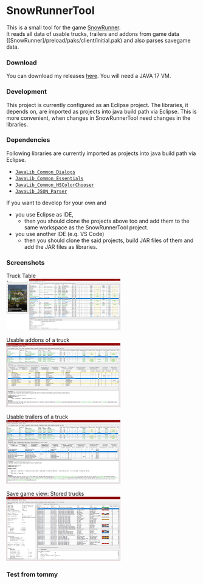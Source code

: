 # SnowRunnerTool
This is a small tool for the game [SnowRunner](https://store.steampowered.com/app/1465360/SnowRunner).  
It reads all data of usable trucks, trailers and addons from game data ([SnowRunner]/preload/paks/client/initial.pak) and also parses savegame data.

### Download
You can download my releases [here](https://github.com/Hendrik2319/SnowRunnerTool/releases).
You will need a JAVA 17 VM.

### Development
This project is currently configured as an Eclipse project. The libraries, it depends on, are imported as projects into java build path via Eclipse.
This is more convenient, when changes in SnowRunnerTool need changes in the libraries.

### Dependencies
Following libraries are currently imported as projects into java build path via Eclipse.
* [`JavaLib_Common_Dialogs`       ](https://github.com/Hendrik2319/JavaLib_Common_Dialogs)
* [`JavaLib_Common_Essentials`    ](https://github.com/Hendrik2319/JavaLib_Common_Essentials)
* [`JavaLib_Common_HSColorChooser`](https://github.com/Hendrik2319/JavaLib_Common_HSColorChooser)
* [`JavaLib_JSON_Parser`          ](https://github.com/Hendrik2319/JavaLib_JSON_Parser)

If you want to develop for your own and
* you use Eclipse as IDE,
	* then you should clone the projects above too and add them to the same workspace as the SnowRunnerTool project.
* you use another IDE (e.q. VS Code)
	* then you should clone the said projects, build JAR files of them and add the JAR files as libraries.

### Screenshots

Truck Table  
<img src="/github/screenshot1_main.png" alt="Truck table" title="Truck Table" width="300"/>

Usable addons of a truck  
<img src="/github/screenshot2_addons.png" alt="Usable addons of a truck" title="Usable addons of a truck" width="300"/>

Usable trailers of a truck  
<img src="/github/screenshot3_trailers.png" alt="Usable trailers of a truck" title="Usable trailers of a truck" width="300"/>

Save game view: Stored trucks  
<img src="/github/screenshot4_savegame_storedtrucks.png" alt="Save game view: Stored trucks" title="Save game view: Stored trucks" width="300"/>

### Test from tommy
